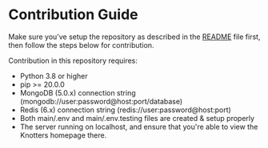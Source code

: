 # Contribution Guide

Make sure you've setup the repository as described in the [README](README.md) file first, then follow the steps below for contribution.

Contribution in this repository requires:

- Python 3.8 or higher
- pip >= 20.0.0
- MongoDB (5.0.x) connection string (mongodb://user:password@host:port/database)
- Redis (6.x) connection string (redis://user:password@host:port)
- Both main/.env and main/.env.testing files are created & setup properly
- The server running on localhost, and ensure that you're able to view the Knotters homepage there.
